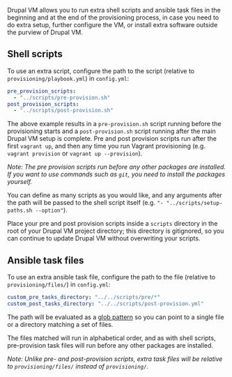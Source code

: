 Drupal VM allows you to run extra shell scripts and ansible task files in the beginning and at the end of the provisioning process, in case you need to do extra setup, further configure the VM, or install extra software outside the purview of Drupal VM.

## Shell scripts

To use an extra script, configure the path to the script (relative to `provisioning/playbook.yml`) in `config.yml`:

```yaml
pre_provision_scripts:
  - "../scripts/pre-provision.sh"
post_provision_scripts:
  - "../scripts/post-provision.sh"
```

The above example results in a `pre-provision.sh` script running before the provisioning starts and a `post-provision.sh` script running after the main Drupal VM setup is complete. Pre and post provision scripts run after the first `vagrant up`, and then any time you run Vagrant provisioning (e.g. `vagrant provision` or `vagrant up --provision`).

_Note: The pre provision scripts run before any other packages are installed. If you want to use commands such as `git`, you need to install the packages yourself._

You can define as many scripts as you would like, and any arguments after the path will be passed to the shell script itself (e.g. `"- "../scripts/setup-paths.sh --option"`).

Place your pre and post provision scripts inside a `scripts` directory in the root of your Drupal VM project directory; this directory is gitignored, so you can continue to update Drupal VM without overwriting your scripts.

## Ansible task files

To use an extra ansible task file, configure the path to the file (relative to `provisioning/files/`) in `config.yml`:

```yaml
custom_pre_tasks_directory: "../../scripts/pre/*"
custom_post_tasks_directory: "../../scripts/post-provision.yml"
```

The path will be evaluated as a [glob pattern](https://docs.python.org/2/library/glob.html) so you can point to a single file or a directory matching a set of files.

The files matched will run in alphabetical order, and as with shell scripts, pre-provision task files will run before any other packages are installed.

_Note: Unlike pre- and post-provision scripts, extra task files will be relative to `provisioning/files/` instead of `provisioning/`._
